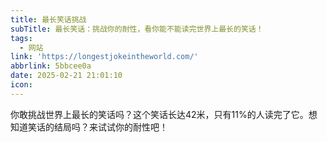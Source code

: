 ```yaml
---
title: 最长笑话挑战
subTitle: 最长笑话：挑战你的耐性，看你能不能读完世界上最长的笑话！
tags:
  - 网站
link: 'https://longestjokeintheworld.com/'
abbrlink: 5bbcee0a
date: 2025-02-21 21:01:10
icon:
---
```


你敢挑战世界上最长的笑话吗？这个笑话长达42米，只有11%的人读完了它。想知道笑话的结局吗？来试试你的耐性吧！